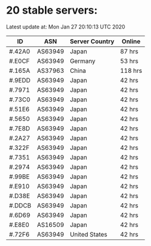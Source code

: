 # 20 stable servers:

Latest update at: Mon Jan 27 20:10:13 UTC 2020

| ID | ASN | Server Country | Online |
| -- | --- | -------------- | ------ |
| #.42A0 | AS63949 | Japan | 87 hrs |
| #.E0CF | AS63949 | Germany | 53 hrs |
| #.165A | AS37963 | China | 118 hrs |
| #.9EDD | AS63949 | Japan | 42 hrs |
| #.7971 | AS63949 | Japan | 42 hrs |
| #.73C0 | AS63949 | Japan | 42 hrs |
| #.51E6 | AS63949 | Japan | 42 hrs |
| #.5650 | AS63949 | Japan | 42 hrs |
| #.7E8D | AS63949 | Japan | 42 hrs |
| #.2A27 | AS63949 | Japan | 42 hrs |
| #.322F | AS63949 | Japan | 42 hrs |
| #.7351 | AS63949 | Japan | 42 hrs |
| #.2974 | AS63949 | Japan | 42 hrs |
| #.99BE | AS63949 | Japan | 42 hrs |
| #.E910 | AS63949 | Japan | 42 hrs |
| #.D38E | AS63949 | Japan | 42 hrs |
| #.DDCB | AS63949 | Japan | 42 hrs |
| #.6D69 | AS63949 | Japan | 42 hrs |
| #.E8E0 | AS16509 | Japan | 42 hrs |
| #.72F6 | AS63949 | United States | 42 hrs |


